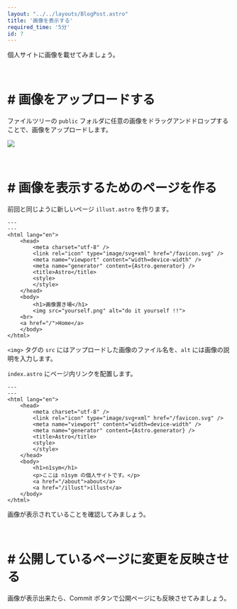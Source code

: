 ```yaml
---
layout: "../../layouts/BlogPost.astro"
title: '画像を表示する'
required_time: '5分'
id: 7
---
```


個人サイトに画像を載せてみましょう。

<br>

# # 画像をアップロードする

ファイルツリーの `public` フォルダに任意の画像をドラッグアンドドロップすることで、画像をアップロードします。

![](/image/post-7/public.png)

<br>

# # 画像を表示するためのページを作る

前回と同じように新しいページ `illust.astro` を作ります。

~~~astro
---
---
<html lang="en">
	<head>
		<meta charset="utf-8" />
		<link rel="icon" type="image/svg+xml" href="/favicon.svg" />
		<meta name="viewport" content="width=device-width" />
		<meta name="generator" content={Astro.generator} />
		<title>Astro</title>
		<style>
		</style>
	</head>
	<body>
		<h1>画像置き場</h1>
		<img src="yourself.png" alt="do it yourself !!">
    <br>
    <a href="/">Home</a>
	</body>
</html>
~~~

`<img>` タグの `src` にはアップロードした画像のファイル名を、`alt` には画像の説明を入力します。


`index.astro` にページ内リンクを配置します。

~~~astro
---
---
<html lang="en">
	<head>
		<meta charset="utf-8" />
		<link rel="icon" type="image/svg+xml" href="/favicon.svg" />
		<meta name="viewport" content="width=device-width" />
		<meta name="generator" content={Astro.generator} />
		<title>Astro</title>
		<style>
		</style>
	</head>
	<body>
		<h1>n1sym</h1>
		<p>ここは n1sym の個人サイトです。</p>
		<a href="/about">about</a>
		<a href="/illust">illust</a>
	</body>
</html>
~~~

画像が表示されていることを確認してみましょう。

<br>

# # 公開しているページに変更を反映させる

画像が表示出来たら、Commit ボタンで公開ページにも反映させてみましょう。
